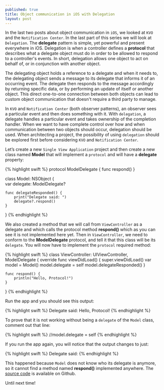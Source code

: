 ```yaml
---
published: true
title: Object communication in iOS with Delegation
layout: post
---
```

In the last two posts about object communication in `iOS`, we looked at `KVO` and the `Notification Center`. In the last part of this series we will look at `Delegation`. The __delegate__ pattern is simple, yet powerful and present everywhere in iOS. Delegation is when a controller defines a __protocol__ that describes what a delegate object must do in order to be allowed to respond to a controller's events. In short, delegation allows one object to act on behalf of, or in conjunction with another object.

The delegating object holds a reference to a delegate and when it needs to, the delegating object sends a message to its delegate that informs it of an occurring event. The delegate then responds to the message accordingly by returning specific data, or by performing an update of itself or another object. This direct one-to-one connection between both objects can lead to custom object communication that doesn't require a third party to manage.

In `KVO` and `Notification Center` (both observer patterns), an observer sees a particular event and then does something with it. With `delegation`, a delegate handles a particular event and takes ownership of the completion handler. When we want to have complete control over how and when communication between two objects should occur, delegation should be used. When architecting a project, the possibility of using `delegation` should be explored first before considering `KVO` and `Notification Center`.

Let’s create a new `Single View Application` project and then create a new class named __Model__ that will implement a `protocol` and will have a __delegate__ property:

{% highlight swift %}
protocol ModelDelegate {
    func respond()
}

class Model: NSObject {    
    var delegate: ModelDelegate?
    
    func delegateResponded() {
        print("Delegate said: ")
        delegate?.respond()
    }
}
{% endhighlight %}

We also created a method that we will call from `ViewController` as a delegate and which calls the protocol method __respond()__ which as you can see it is not implemented here yet. Then in `ViewController`, we need to conform to the __ModelDelegate__ protocol, and tell it that this class will be its `delegate`. You will now have to implement the `protocol` required method:

{% highlight swift %}
class ViewController: UIViewController, ModelDelegate {
    override func viewDidLoad() {
        super.viewDidLoad()
        var model = Model()
        model.delegate = self
        model.delegateResponded()
    }
    
    func respond() {
        println("Hello, Protocol!")
    }
}
{% endhighlight %}

Run the app and you should see this output:

{% highlight swift %}
Delegate said: Hello, Protocol!
{% endhighlight %}

To prove that it is not working without being a `delegate` of the `Model` class, comment out that line: 

{% highlight swift %}
//model.delegate = self
{% endhighlight %}

If you run the app again, you will notice that the output changes to just:

{% highlight swift %}
Delegate said:
{% endhighlight %}

This happened because `Model` does not know who its delegate is anymore, so it cannot find a method named __respond()__ implemented anywhere. The [source code](https://github.com/mhorga/Delegation) is available on Github.

Until next time!